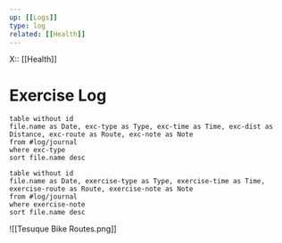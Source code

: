 ```yaml
---
up: [[Logs]]
type: log
related: [[Health]]
---
```

X:: [[Health]]

# Exercise Log



```dataview
table without id
file.name as Date, exc-type as Type, exc-time as Time, exc-dist as Distance, exc-route as Route, exc-note as Note
from #log/journal 
where exc-type
sort file.name desc
```




```dataview
table without id
file.name as Date, exercise-type as Type, exercise-time as Time, exercise-route as Route, exercise-note as Note
from #log/journal 
where exercise-note
sort file.name desc
```


![[Tesuque Bike Routes.png]]




